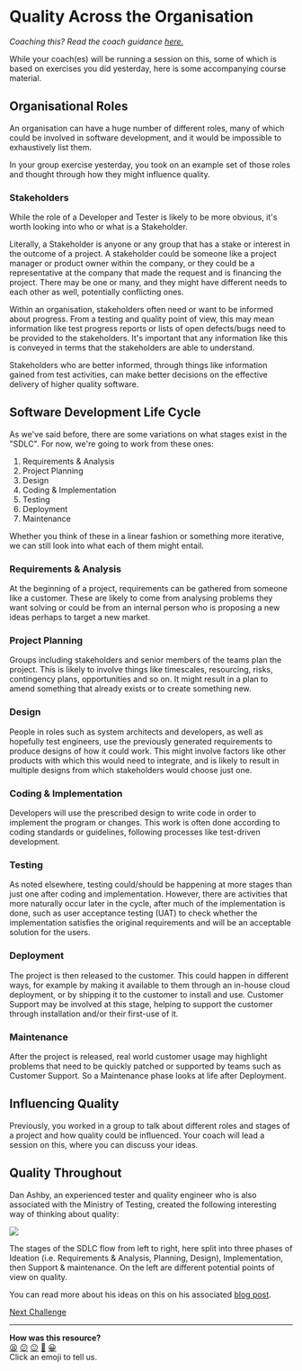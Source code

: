 # Quality Across the Organisation

_Coaching this? Read the coach guidance
[here.](https://github.com/makersacademy/slug/blob/main/materials/universe/quality_engineering/intro_to_testing/phase2/workshops/organisation.x.md)_

While your coach(es) will be running a session on this, some of which is based
on exercises you did yesterday, here is some accompanying course material.

## Organisational Roles

An organisation can have a huge number of different roles, many of which could
be involved in software development, and it would be impossible to exhaustively
list them.

In your group exercise yesterday, you took on an example set of those roles and
thought through how they might influence quality.

### Stakeholders

While the role of a Developer and Tester is likely to be more obvious, it's
worth looking into who or what is a Stakeholder.

Literally, a Stakeholder is anyone or any group that has a stake or interest in
the outcome of a project. A stakeholder could be someone like a project manager
or product owner within the company, or they could be a representative at the
company that made the request and is financing the project. There may be one or
many, and they might have different needs to each other as well, potentially
conflicting ones.

Within an organisation, stakeholders often need or want to be informed about
progress. From a testing and quality point of view, this may mean information
like test progress reports or lists of open defects/bugs need to be provided to
the stakeholders. It's important that any information like this is conveyed in
terms that the stakeholders are able to understand.

Stakeholders who are better informed, through things like information gained
from test activities, can make better decisions on the effective delivery of
higher quality software.

## Software Development Life Cycle

As we've said before, there are some variations on what stages exist in the
"SDLC". For now, we're going to work from these ones:

1. Requirements & Analysis
2. Project Planning
3. Design
4. Coding & Implementation
5. Testing
6. Deployment
7. Maintenance

Whether you think of these in a linear fashion or something more iterative, we
can still look into what each of them might entail.

### Requirements & Analysis

At the beginning of a project, requirements can be gathered from someone like a
customer. These are likely to come from analysing problems they want solving or
could be from an internal person who is proposing a new ideas perhaps to target
a new market.

### Project Planning

Groups including stakeholders and senior members of the teams plan the project.
This is likely to involve things like timescales, resourcing, risks, contingency
plans, opportunities and so on. It might result in a plan to amend something
that already exists or to create something new.

### Design

People in roles such as system architects and developers, as well as hopefully
test engineers, use the previously generated requirements to produce designs of
how it could work. This might involve factors like other products with which
this would need to integrate, and is likely to result in multiple designs from
which stakeholders would choose just one.

### Coding & Implementation

Developers will use the prescribed design to write code in order to implement
the program or changes. This work is often done according to coding standards or
guidelines, following processes like test-driven development.

### Testing

As noted elsewhere, testing could/should be happening at more stages than just
one after coding and implementation. However, there are activities that more
naturally occur later in the cycle, after much of the implementation is done,
such as user acceptance testing (UAT) to check whether the implementation
satisfies the original requirements and will be an acceptable solution for the
users.

### Deployment

The project is then released to the customer. This could happen in different
ways, for example by making it available to them through an in-house cloud
deployment, or by shipping it to the customer to install and use. Customer
Support may be involved at this stage, helping to support the customer through
installation and/or their first-use of it.

### Maintenance

After the project is released, real world customer usage may highlight problems
that need to be quickly patched or supported by teams such as Customer Support.
So a Maintenance phase looks at life after Deployment.

## Influencing Quality

Previously, you worked in a group to talk about different roles and stages of a
project and how quality could be influenced. Your coach will lead a session on
this, where you can discuss your ideas.

## Quality Throughout

Dan Ashby, an experienced tester and quality engineer who is also associated
with the Ministry of Testing, created the following interesting way of thinking
about quality:

<img
src=https://danashby04.files.wordpress.com/2022/07/screenshot-2022-07-22-at-20.49.56-1.png
/>

The stages of the SDLC flow from left to right, here split into three phases of
Ideation (i.e. Requirements & Analysis, Planning, Design), Implementation, then
Support & maintenance. On the left are different potential points of view on
quality.

You can read more about his ideas on this on his associated [blog
post](https://danashby.co.uk/2022/07/22/8-perspectives-of-quality-a-model/).

[Next Challenge](02_exploratory.md)

<!-- BEGIN GENERATED SECTION DO NOT EDIT -->

---

**How was this resource?**  
[😫](https://airtable.com/shrUJ3t7KLMqVRFKR?prefill_Repository=makersacademy%2Fintro-to-testing&prefill_File=phase2%2F01_organisation.md&prefill_Sentiment=😫) [😕](https://airtable.com/shrUJ3t7KLMqVRFKR?prefill_Repository=makersacademy%2Fintro-to-testing&prefill_File=phase2%2F01_organisation.md&prefill_Sentiment=😕) [😐](https://airtable.com/shrUJ3t7KLMqVRFKR?prefill_Repository=makersacademy%2Fintro-to-testing&prefill_File=phase2%2F01_organisation.md&prefill_Sentiment=😐) [🙂](https://airtable.com/shrUJ3t7KLMqVRFKR?prefill_Repository=makersacademy%2Fintro-to-testing&prefill_File=phase2%2F01_organisation.md&prefill_Sentiment=🙂) [😀](https://airtable.com/shrUJ3t7KLMqVRFKR?prefill_Repository=makersacademy%2Fintro-to-testing&prefill_File=phase2%2F01_organisation.md&prefill_Sentiment=😀)  
Click an emoji to tell us.

<!-- END GENERATED SECTION DO NOT EDIT -->
